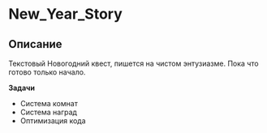 # New_Year_Story
## Описание
Текстовый Новогодний квест, пишется на чистом энтузиазме. Пока что готово только начало.

__Задачи__

- Система комнат
- Система наград
- Оптимизация кода
